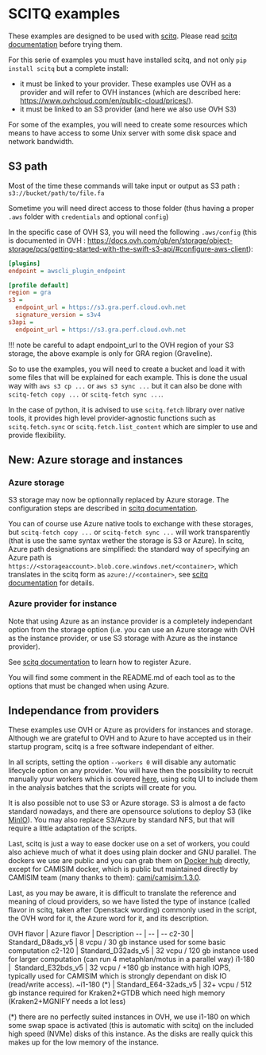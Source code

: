 # SCITQ examples

These examples are designed to be used with [scitq](https://github.com/gmtsciencedev/scitq). Please read [scitq documentation](https://scitq.readthedocs.io/en/latest/) before trying them.

For this serie of examples you must have installed scitq, and not only `pip install scitq` but a complete install:

- it must be linked to your provider. These examples use OVH as a provider and will refer to OVH instances (which are described here: https://www.ovhcloud.com/en/public-cloud/prices/).
- it must be linked to an S3 provider (and here we also use OVH S3)


For some of the examples, you will need to create some resources which means to have access to some Unix server with some disk space and network bandwidth.

## S3 path

Most of the time these commands will take input or output as S3 path :
`s3://bucket/path/to/file.fa`

Sometime you will need direct access to those folder (thus having a proper `.aws` folder with `credentials` and optional `config`)

In the specific case of OVH S3, you will need the following `.aws/config` (this is documented in OVH : https://docs.ovh.com/gb/en/storage/object-storage/pcs/getting-started-with-the-swift-s3-api/#configure-aws-client):

```ini
[plugins]
endpoint = awscli_plugin_endpoint

[profile default]
region = gra
s3 =
  endpoint_url = https://s3.gra.perf.cloud.ovh.net
  signature_version = s3v4
s3api =
  endpoint_url = https://s3.gra.perf.cloud.ovh.net
```
!!! note
    be careful to adapt endpoint_url to the OVH region of your S3 storage, the above example is only for GRA region (Graveline).

So to use the examples, you will need to create a bucket and load it with some files that will be explained for each example. This is done the usual way with `aws s3 cp ...` or `aws s3 sync ...` but it can also be done with `scitq-fetch copy ...` or `scitq-fetch sync ...`.

In the case of python, it is advised to use `scitq.fetch` library over native tools, it provides high level provider-agnostic functions such as `scitq.fetch.sync` or `scitq.fetch.list_content` which are simpler to use and provide flexibility.

## New: Azure storage and instances

### Azure storage
S3 storage may now be optionnally replaced by Azure storage. The configuration steps are described in [scitq documentation](https://scitq.readthedocs.io/en/latest/specific/#azure-storage).

You can of course use Azure native tools to exchange with these storages, but `scitq-fetch copy ...` or `scitq-fetch sync ...` will work transparently (that is use the same syntax wether the storage is S3 or Azure). In scitq, Azure path designations are simplified: the standard way of specifying an Azure path is `https://<storageaccount>.blob.core.windows.net/<container>`, which translates in the scitq form as `azure://<container>`, see [scitq documentation](https://scitq.readthedocs.io/en/latest/usage/#input-i) for details.

### Azure provider for instance
Note that using Azure as an instance provider is a completely independant option from the storage option (i.e. you can use an Azure storage with OVH as the instance provider, or use S3 storage with Azure as the instance provider). 

See [scitq documentation](https://scitq.readthedocs.io/en/latest/specific/#azure) to learn how to register Azure.

You will find some comment in the README.md of each tool as to the options that must be changed when using Azure.

## Independance from providers

These examples use OVH or Azure as providers for instances and storage. Although we are grateful to OVH and to Azure to have accepted us in their startup program, scitq is a free software independant of either. 

In all scripts, setting the option `--workers 0` will disable any automatic lifecycle option on any provider. You will have then the possibility to recruit manually your workers which is covered [here](https://scitq.readthedocs.io/en/latest/install/#manual-worker-deployment), using scitq UI to include them in the analysis batches that the scripts will create for you.

It is also possible not to use S3 or Azure storage. S3 is almost a de facto standard nowadays, and there are opensource solutions to deploy S3 (like [MinIO](https://min.io/)). You may also replace S3/Azure by standard NFS, but that will require a little adaptation of the scripts.

Last, scitq is just a way to ease docker use on a set of workers, you could also achieve much of what it does using plain docker and GNU parallel. The dockers we use are public and you can grab them on [Docker hub](https://hub.docker.com/search?q=gmtscience) directly, except for CAMISIM docker, which is public but maintained directly by CAMISIM team (many thanks to them): [cami/camisim:1.3.0](https://hub.docker.com/r/cami/camisim).

Last, as you may be aware, it is difficult to translate the reference and meaning of cloud providers, so we have listed the type of instance (called flavor in scitq, taken after Openstack wording) commonly used in the script, the OVH word for it, the Azure word for it, and its description.

OVH flavor | Azure flavor | Description
-- | -- | --
c2-30 | Standard_D8ads_v5 | 8 vcpu / 30 gb instance used for some basic computation 
c2-120 | Standard_D32ads_v5 | 32 vcpu / 120 gb instance used for larger computation (can run 4 metaphlan/motus in a parallel way)
i1-180 |  Standard_E32bds_v5 | 32 vcpu / +180 gb instance with high IOPS, typically used for CAMISIM which is strongly dependant on disk IO (read/write access). 
~i1-180 (*) | Standard_E64-32ads_v5 | 32+ vcpu / 512 gb instance required for Kraken2+GTDB which need high memory (Kraken2+MGNIFY needs a lot less)

(*) there are no perfectly suited instances in OVH, we use i1-180 on which some swap space is activated (this is automatic with scitq) on the included high speed (NVMe) disks of this instance. As the disks are really quick this makes up for the low memory of the instance.